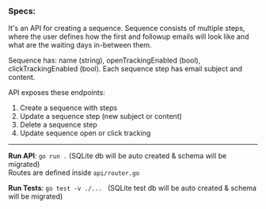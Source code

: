 
### Specs: 
It's an API for creating a sequence. Sequence consists of multiple steps, where the user defines how the first and 
followup emails will look like and what are the waiting days in-between them.

Sequence has: name (string), openTrackingEnabled (bool), clickTrackingEnabled (bool). 
Each sequence step has email subject and content.

API exposes these endpoints:

1. Create a sequence with steps
2. Update a sequence step (new subject or content)
3. Delete a sequence step
4. Update sequence open or click tracking


---
**Run API**: `go run .` (SQLite db will be auto created & schema will be migrated)  
 Routes are defined inside `api/router.go`

**Run Tests**: `go test -v ./... ` (SQLite test db will be auto created & schema will be migrated)




